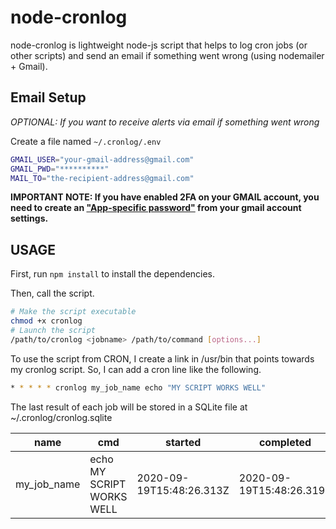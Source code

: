 # node-cronlog

node-cronlog is lightweight node-js script that helps to log cron jobs (or other scripts) and send an email if something went wrong (using nodemailer + Gmail).

## Email Setup

*OPTIONAL: If you want to receive alerts via email if something went wrong*

Create a file named `~/.cronlog/.env`
```bash ~/.cronlog/.env
GMAIL_USER="your-gmail-address@gmail.com"
GMAIL_PWD="**********"
MAIL_TO="the-recipient-address@gmail.com"
```

**IMPORTANT NOTE: If you have enabled 2FA on your GMAIL account, you need to create an ["App-specific password"](https://www.google.com/url?sa=t&rct=j&q=&esrc=s&source=web&cd=&cad=rja&uact=8&ved=2ahUKEwjCzsLKw_XrAhVL5uAKHeN2DBMQFjAAegQIAxAB&url=https%3A%2F%2Fsupport.google.com%2Faccounts%2Fanswer%2F185833%3Fhl%3Den&usg=AOvVaw2qwXmKRTjsa0k-q38HqJIX) from your gmail account settings.**

## USAGE

First, run `npm install` to install the dependencies.

Then, call the script.
```bash
# Make the script executable
chmod +x cronlog
# Launch the script
/path/to/cronlog <jobname> /path/to/command [options...] 
```

To use the script from CRON, I create a link in /usr/bin that points towards my cronlog script. So, I can add a cron line like the following.

```bash
* * * * * cronlog my_job_name echo "MY SCRIPT WORKS WELL"
```

The last result of each job will be stored in a SQLite file at ~/.cronlog/cronlog.sqlite

|name       |cmd                 |started                 |completed               |duration  |output                   |status    
|---------- |--------------------|------------------------|------------------------|----------|-------------------------|----------
|my_job_name|echo MY SCRIPT WORKS WELL|2020-09-19T15:48:26.313Z|2020-09-19T15:48:26.319Z|0.006|MY SCRIPT WORKS WELL     |0